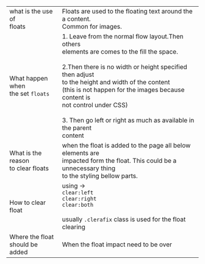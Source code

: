 
|                                       |                                                                                                                                                                                                                                                                                                                                                                                  |
| ------------------------------------- | -------------------------------------------------------------------------------------------------------------------------------------------------------------------------------------------------------------------------------------------------------------------------------------------------------------------------------------------------------------------------------- |
| what is the use of <br>floats         | Floats are used to the floating text around the a content.<br>Common for images.                                                                                                                                                                                                                                                                                                 |
| What happen when<br>the set `floats`  | 1. Leave from the normal flow layout.Then others <br>elements are comes to the fill the space.<br><br>2.Then there is no width or height specified then adjust <br>to the height and width of the content<br>(this is not happen for the images because content is <br>not control under CSS)<br><br>3. Then go left or right as much as available in the parent <br>content<br> |
| What is the reason<br>to clear floats | when the float is added to the page all below elements are<br>impacted form the float. This could be a unnecessary thing<br>to the styling bellow parts.                                                                                                                                                                                                                         |
| How to clear float                    | using -><br>`clear:left`<br>`clear:right`<br>`clear:both`<br><br>usually `.clerafix` class is used for the float clearing                                                                                                                                                                                                                                                        |
| Where the float<br>should be added    | When the float impact need to be over                                                                                                                                                                                                                                                                                                                                            |
